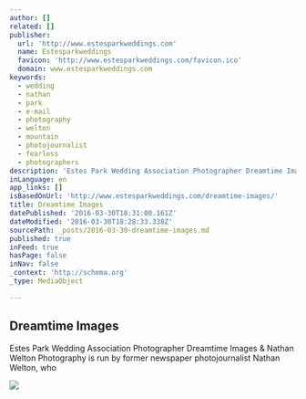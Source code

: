 ```yaml
---
author: []
related: []
publisher:
  url: 'http://www.estesparkweddings.com'
  name: Estesparkweddings
  favicon: 'http://www.estesparkweddings.com/favicon.ico'
  domain: www.estesparkweddings.com
keywords:
  - wedding
  - nathan
  - park
  - e-mail
  - photography
  - welton
  - mountain
  - photojournalist
  - fearless
  - photographers
description: 'Estes Park Wedding Association Photographer Dreamtime Images & Nathan Welton Photography is run by former newspaper photojournalist Nathan Welton, who'
inLanguage: en
app_links: []
isBasedOnUrl: 'http://www.estesparkweddings.com/dreamtime-images/'
title: Dreamtime Images
datePublished: '2016-03-30T18:31:00.161Z'
dateModified: '2016-03-30T18:28:33.338Z'
sourcePath: _posts/2016-03-30-dreamtime-images.md
published: true
inFeed: true
hasPage: false
inNav: false
_context: 'http://schema.org'
_type: MediaObject

---
```

<article style=""><h1>Dreamtime Images</h1><p>Estes Park Wedding Association Photographer Dreamtime Images &amp; Nathan Welton Photography is run by former newspaper photojournalist Nathan Welton, who</p><img src="https://scontent-sjc2-1.xx.fbcdn.net/hphotos-xpf1/t31.0-8/905735_10153987319743684_674322780897453100_o.jpg" /></article>